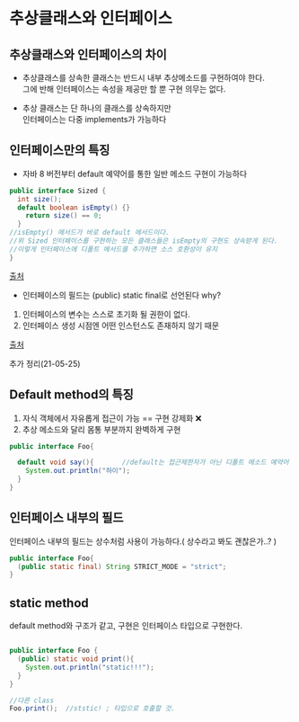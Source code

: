 # 추상클래스와 인터페이스

## 추상클래스와 인터페이스의 차이 
- 추상클래스를 상속한 클래스는 반드시 내부 추상메소드를 구현하여야 한다.<br />
그에 반해 인터페이스는 속성을 제공만 할 뿐 구현 의무는 없다.

- 추상 클래스는 단 하나의 클래스를 상속하지만 <br />
인터페이스는 다중 implements가 가능하다

## 인터페이스만의 특징
- 자바 8 버전부터 default 예약어를 통한 일반 메소드 구현이 가능하다
``` java
public interface Sized {
  int size();
  default boolean isEmpty() {}
    return size() == 0;
  }
//isEmpty() 메서드가 바로 default 메서드이다. 
//위 Sized 인터페이스를 구현하는 모든 클래스들은 isEmpty의 구현도 상속받게 된다. 
//이렇게 인터페이스에 디폴트 메서드를 추가하면 소스 호환성이 유지
}
```
[출처](https://devfunny.tistory.com/350)
- 인터페이스의 필드는 (public) static final로 선언된다
why?<br />
1. 인터페이스의 변수는 스스로 초기화 될 권한이 없다.
2. 인터페이스 생성 시점엔 어떤 인스턴스도 존재하지 않기 때문

[출처](https://donggyu9410.medium.com/%EC%B6%94%EC%83%81%ED%81%B4%EB%9E%98%EC%8A%A4%EC%99%80-%EC%9D%B8%ED%84%B0%ED%8E%98%EC%9D%B4%EC%8A%A4%EC%9D%98-%EC%B0%A8%EC%9D%B4-b238d1ad04e5)

추가 정리(21-05-25)

## Default method의 특징
1. 자식 객체에서 자유롭게 접근이 가능 == 구현 강제화 ❌
2. 추상 메소드와 달리 몸통 부분까지 완벽하게 구현
``` java
public interface Foo{

  default void say(){       //default는 접근제한자가 아닌 디폴트 메소드 예약어
    System.out.println("하이");
  }
}

```
## 인터페이스 내부의 필드
인터페이스 내부의 필드는 상수처럼 사용이 가능하다.( 상수라고 봐도 괜찮은가..? )

``` java
public interface Foo{
  (public static final) String STRICT_MODE = "strict";
}

```

## static method
default method와 구조가 같고, 구현은 인터페이스 타입으로 구현한다.
``` java

public interface Foo {
  (public) static void print(){
    System.out.println("static!!!");
  }
}

//다른 class
Foo.print();  //ststic! ; 타입으로 호출할 것.

```